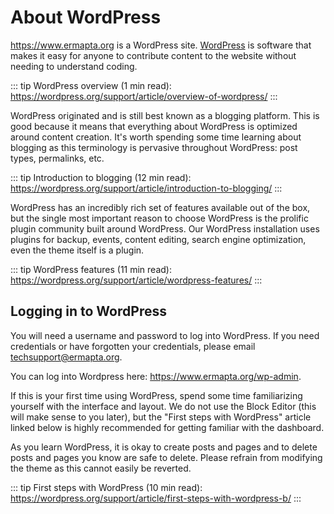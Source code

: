 # About WordPress

<https://www.ermapta.org> is a WordPress site. [WordPress](https://www.wordpress.org) is software that makes it easy for anyone to contribute content to the website without needing to understand coding.

::: tip
WordPress overview (1 min read): <https://wordpress.org/support/article/overview-of-wordpress/>
:::

WordPress originated and is still best known as a blogging platform. This is good because it means that everything about WordPress is optimized around content creation. It's worth spending some time learning about blogging as this terminology is pervasive throughout WordPress: post types, permalinks, etc.

::: tip
Introduction to blogging (12 min read): <https://wordpress.org/support/article/introduction-to-blogging/>
:::

WordPress has an incredibly rich set of features available out of the box, but the single most important reason to choose WordPress is the prolific plugin community built around WordPress. Our WordPress installation uses plugins for backup, events, content editing, search engine optimization, even the theme itself is a plugin.

::: tip
WordPress features (11 min read): <https://wordpress.org/support/article/wordpress-features/>
:::

## Logging in to WordPress

You will need a username and password to log into WordPress. If you need credentials or have forgotten your credentials, please email
[techsupport@ermapta.org](mailto:techsupport@ermapta.org?subject=Need%20WordPress%20credentials).

You can log into Wordpress here: <https://www.ermapta.org/wp-admin>.

If this is your first time using WordPress, spend some time familiarizing yourself with the interface and layout. We do not use the Block Editor (this will make sense to you later), but the "First steps with WordPress" article linked below is highly recommended for getting familiar with the dashboard.

As you learn WordPress, it is okay to create posts and pages and to delete posts and pages you know are safe to delete. Please refrain from modifying the theme as this cannot easily be reverted.

::: tip
First steps with WordPress (10 min read): <https://wordpress.org/support/article/first-steps-with-wordpress-b/>
:::
